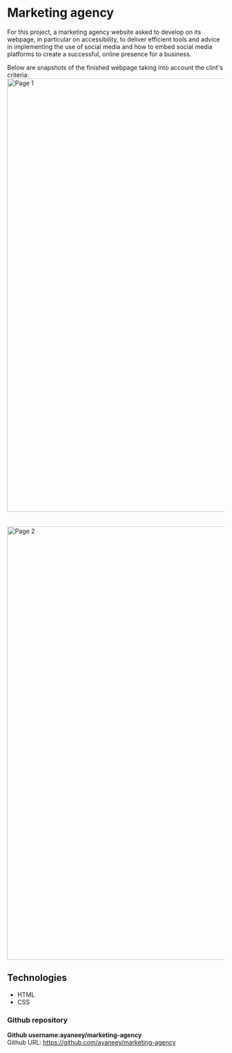 # Marketing agency

For this project, a marketing agency website asked to develop on its webpage, in particular on accessibility, to deliver efficient tools and advice in implementing the use of social media and how to embed social media platforms to create a successful, online presence for a business.

Below are snapshots of the finished webpage taking into account the clint's criteria:
<img width="1000" alt="Page 1" src="https://user-images.githubusercontent.com/108099259/177623789-7bb46014-a9b7-4f1c-a528-024743ca268e.png">
<br>
<br>
<br>
<img width="1000" alt="Page 2" src="https://user-images.githubusercontent.com/108099259/177623836-ec69c75d-13ec-4e46-bced-7a81e9bd9082.png">

## Technologies

- HTML
- CSS

### Github repository

<b>Github username:ayaneey/marketing-agency</b>
<br>
Github URL: https://github.com/ayaneey/marketing-agency
